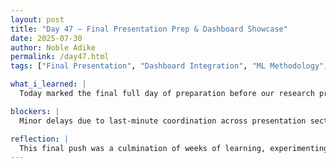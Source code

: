 ```yaml
---
layout: post
title: "Day 47 – Final Presentation Prep & Dashboard Showcase"
date: 2025-07-30
author: Noble Adike
permalink: /day47.html
tags: ["Final Presentation", "Dashboard Integration", "ML Methodology", "Challenges and Solutions", "Research Program", "Video Recording"]

what_i_learned: |
  Today marked the final full day of preparation before our research program wraps up. We focused on completing and rehearsing our final presentation, ensuring each slide was polished and our messaging was clear. I worked on the “Challenges and Solutions” section, where I compiled technical obstacles and our strategies for overcoming them. I also developed the machine learning methodology and future work slides to summarize our AI component and its scalability potential. Toward the end of the day, I helped film a demo video showing the real-time dashboard in action, successfully linking our Firebase data and model predictions into a single visual narrative.

blockers: |
  Minor delays due to last-minute coordination across presentation sections. Syncing the dashboard and prediction timing for the demo video took a few retries.

reflection: |
  This final push was a culmination of weeks of learning, experimenting, failing, and finally building something meaningful. Reflecting on our progress while making the slides filled me with pride. Every challenge I documented was not just a hurdle but a milestone we pushed through. Helping with the demo video was especially satisfying—watching our dashboard predict and display live data tied together all aspects of the project beautifully. I'm confident in what we’ve built and excited to present it tomorrow.
---
```

